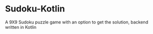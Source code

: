 # Sudoku-Kotlin
A 9X9 Sudoku puzzle game with an option to get the solution, backend written in Kotlin
